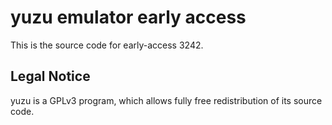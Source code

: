 yuzu emulator early access
=============

This is the source code for early-access 3242.

## Legal Notice

yuzu is a GPLv3 program, which allows fully free redistribution of its source code.
